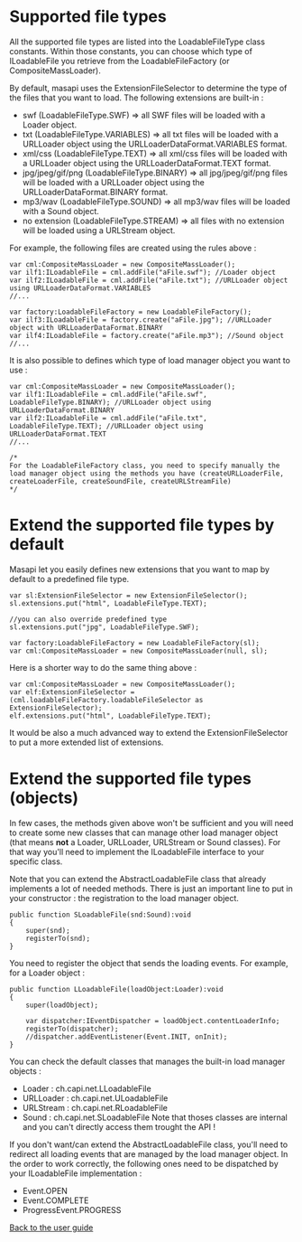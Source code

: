 # Supported file types #

All the supported file types are listed into the LoadableFileType class constants. Within those constants, you can choose which type of ILoadableFile you retrieve from the LoadableFileFactory (or CompositeMassLoader).

By default, masapi uses the ExtensionFileSelector to determine the type of the files that you want to load. The following extensions are built-in :
  * swf (LoadableFileType.SWF) => all SWF files will be loaded with a Loader object.
  * txt (LoadableFileType.VARIABLES) => all txt files will be loaded with a URLLoader object using the URLLoaderDataFormat.VARIABLES format.
  * xml/css (LoadableFileType.TEXT) => all xml/css files will be loaded with a URLLoader object using the URLLoaderDataFormat.TEXT format.
  * jpg/jpeg/gif/png (LoadableFileType.BINARY) => all jpg/jpeg/gif/png files will be loaded with a URLLoader object using the URLLoaderDataFormat.BINARY format.
  * mp3/wav (LoadableFileType.SOUND) => all mp3/wav files will be loaded with a Sound object.
  * no extension (LoadableFileType.STREAM) => all files with no extension will be loaded using a URLStream object.

For example, the following files are created using the rules above :
```
var cml:CompositeMassLoader = new CompositeMassLoader();
var ilf1:ILoadableFile = cml.addFile("aFile.swf"); //Loader object
var ilf2:ILoadableFile = cml.addFile("aFile.txt"); //URLLoader object using URLLoaderDataFormat.VARIABLES
//...

var factory:LoadableFileFactory = new LoadableFileFactory();
var ilf3:ILoadableFile = factory.create("aFile.jpg"); //URLLoader object with URLLoaderDataFormat.BINARY
var ilf4:ILoadableFile = factory.create("aFile.mp3"); //Sound object
//...
```

It is also possible to defines which type of load manager object you want to use :
```
var cml:CompositeMassLoader = new CompositeMassLoader();
var ilf1:ILoadableFile = cml.addFile("aFile.swf", LoadableFileType.BINARY); //URLLoader object using URLLoaderDataFormat.BINARY
var ilf2:ILoadableFile = cml.addFile("aFile.txt", LoadableFileType.TEXT); //URLLoader object using URLLoaderDataFormat.TEXT
//...

/*
For the LoadableFileFactory class, you need to specify manually the load manager object using the methods you have (createURLLoaderFile, createLoaderFile, createSoundFile, createURLStreamFile)
*/
```


# Extend the supported file types by default #

Masapi let you easily defines new extensions that you want to map by default to a predefined file type.
```
var sl:ExtensionFileSelector = new ExtensionFileSelector();
sl.extensions.put("html", LoadableFileType.TEXT);

//you can also override predefined type
sl.extensions.put("jpg", LoadableFileType.SWF);

var factory:LoadableFileFactory = new LoadableFileFactory(sl);
var cml:CompositeMassLoader = new CompositeMassLoader(null, sl);
```

Here is a shorter way to do the same thing above :
```
var cml:CompositeMassLoader = new CompositeMassLoader();
var elf:ExtensionFileSelector = (cml.loadableFileFactory.loadableFileSelector as ExtensionFileSelector);
elf.extensions.put("html", LoadableFileType.TEXT);
```

It would be also a much advanced way to extend the ExtensionFileSelector to put a more extended list of extensions.


# Extend the supported file types (objects) #

In few cases, the methods given above won't be sufficient and you will need to create some new classes that can manage other load manager object (that means **not** a Loader, URLLoader, URLStream or Sound classes). For that way you'll need to implement the ILoadableFile interface to your specific class.

Note that you can extend the AbstractLoadableFile class that already implements a lot of needed methods. There is just an important line to put in your constructor : the registration to the load manager object.
```
public function SLoadableFile(snd:Sound):void
{
	super(snd);
	registerTo(snd);	
}
```
You need to register the object that sends the loading events. For example, for a Loader object :
```
public function LLoadableFile(loadObject:Loader):void
{
	super(loadObject);
			
	var dispatcher:IEventDispatcher = loadObject.contentLoaderInfo;
	registerTo(dispatcher);
	//dispatcher.addEventListener(Event.INIT, onInit);
}
```

You can check the default classes that manages the built-in load manager objects :
  * Loader : ch.capi.net.LLoadableFile
  * URLLoader : ch.capi.net.ULoadableFile
  * URLStream : ch.capi.net.RLoadableFile
  * Sound : ch.capi.net.SLoadableFile
Note that thoses classes are internal and you can't directly access them trought the API !

If you don't want/can extend the AbstractLoadableFile class, you'll need to redirect all loading events that are managed by the load manager object. In the order to work correctly, the following ones need to be dispatched by your ILoadableFile implementation :
  * Event.OPEN
  * Event.COMPLETE
  * ProgressEvent.PROGRESS

[Back to the user guide](http://code.google.com/p/masapi/wiki/UserGuide)